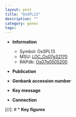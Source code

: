 ```yaml
---
layout: post
title: "OsSPL13"
description: ""
category: genes
tags: 
---
```


* **Information**  
    + Symbol: OsSPL13  
    + MSU: [LOC_Os07g32170](http://rice.uga.edu/cgi-bin/ORF_infopage.cgi?orf=LOC_Os07g32170)  
    + RAPdb: [Os07g0505200](http://rapdb.dna.affrc.go.jp/viewer/gbrowse_details/irgsp1?name=Os07g0505200)  

* **Publication**  

* **Genbank accession number**  

* **Key message**  

* **Connection**  

[//]: # * **Key figures**  


